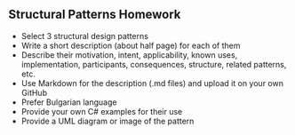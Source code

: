﻿##  Structural Patterns Homework

* Select 3 structural design patterns
* Write a short description (about half page) for each of them
* Describe their motivation, intent, applicability, known uses, implementation, participants, consequences, structure, related patterns, etc.
* Use Markdown for the description (.md files) and upload it on your own GitHub
* Prefer Bulgarian language
* Provide your own C# examples for their use
* Provide a UML diagram or image of the pattern 